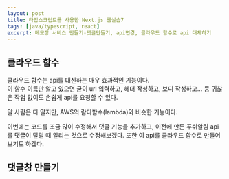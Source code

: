 ```yaml
---
layout: post
title: 타입스크립트를 사용한 Next.js 웹실습7
tags: [java/typescript, react]
excerpt: 메모장 서비스 만들기-댓글만들기, api변경, 클라우드 함수로 api 대체하기
---
```


## 클라우드 함수

클라우드 함수는 api를 대신하는 매우 효과적인 기능이다.  
이 함수 이름만 알고 있으면 굳이 url 입력하고, 헤더 작성하고, 보디 작성하고... 등 귀찮은 작업 없이도 손쉽게 api를 요청할 수 있다.

알 사람은 다 알지만, AWS의 람다함수(lambda)와 비슷한 기능이다.

이번에는 코드를 조금 많이 수정해서 댓글 기능을 추가하고, 이전에 만든 푸쉬알림 api를 댓글이 달릴 때 알리는 것으로 수정해보겠다. 또한 이 api를 클라우드 함수로 만들어보기도 하겠다.

## 댓글창 만들기
